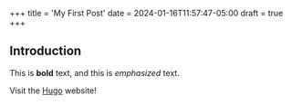 +++
title = 'My First Post'
date = 2024-01-16T11:57:47-05:00
draft = true
+++
## Introduction

This is **bold** text, and this is *emphasized* text.

Visit the [Hugo](https://gohugo.io) website!
